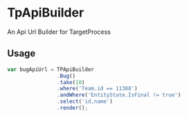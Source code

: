 # TpApiBuilder


An Api Url Builder for TargetProcess

## Usage

```javascript
var bugApiUrl = TPApiBuilder
				.Bug()
				.take(10)
				.where('Team.id == 11388')
				.andWhere('EntityState.IsFinal != true')
				.select('id,name')
				.render();
				
```

